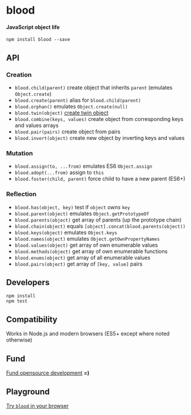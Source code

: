 # blood
#### JavaScript object life

```
npm install blood --save
```

## API

### Creation

- `blood.child(parent)` create object that inherits `parent` (emulates `Object.create`)
- `blood.create(parent)` alias for `blood.child(parent)`
- `blood.orphan()` emulates `Object.create(null)`
- `blood.twin(object)` [create twin object](http://stackoverflow.com/q/16594717/770127)
- `blood.combine(keys, values)` create object from corresponding keys and values arrays
- `blood.pair(pairs)` create object from pairs
- `blood.invert(object)` create new object by inverting keys and values

### Mutation

- `blood.assign(to, ...from)` emulates ES6 `Object.assign`
- `blood.adopt(...from)` assign to `this`
- `blood.foster(child, parent)` force child to have a new parent (ES6+)

### Reflection

- `blood.has(object, key)` test if `object` *owns* `key`
- `blood.parent(object)` emulates `Object.getPrototypeOf`
- `blood.parents(object)` get array of parents (up the prototype chain)
- `blood.chain(object)` equals `[object].concat(blood.parents(object))`
- `blood.keys(object)` emulates `Object.keys`
- `blood.names(object)` emulates `Object.getOwnPropertyNames`
- `blood.values(object)` get array of own enumerable values
- `blood.methods(object)` get array of own enumerable functions
- `blood.enums(object)` get array of all enumerable values
- `blood.pairs(object)` get array of `[key, value]` pairs

## Developers

```
npm install
npm test
```

## Compatibility
Works in Node.js and modern browsers (ES5+ except where noted otherwise)

## Fund
[Fund opensource development](https://gratipay.com/~ryanve/) <b>=)</b>

## Playground
[Try `blood` in your browser](http://ryanve.github.io/blood/)
